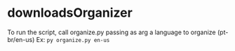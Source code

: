 ﻿# downloadsOrganizer

To run the script, call organize.py passing as arg a language to organize (pt-br/en-us)
Ex: `py organize.py en-us`